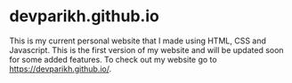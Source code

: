 # devparikh.github.io
This is my current personal website that I made using HTML, CSS and Javascript. This is the first version of my website and will be updated soon for some added features. To check out my website go to https://devparikh.github.io/.
